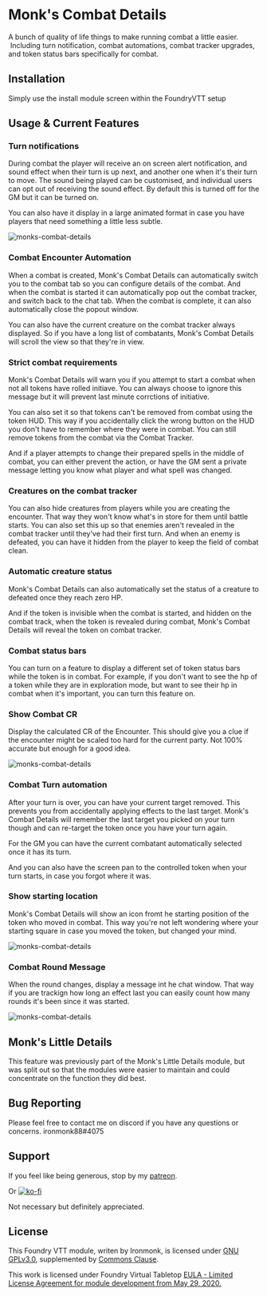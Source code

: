# Monk's Combat Details
A bunch of quality of life things to make running combat a little easier.  Including turn notification, combat automations, combat tracker upgrades, and token status bars specifically for combat.

## Installation
Simply use the install module screen within the FoundryVTT setup

## Usage & Current Features
### Turn notifications
During combat the player will receive an on screen alert notification, and sound effect when their turn is up next, and another one when it's their turn to move.  The sound being played can be customised, and individual users can opt out of receiving the sound effect.  By default this is turned off for the GM but it can be turned on.

You can also have it display in a large animated format in case you have players that need something a little less subtle.

![monks-combat-details](/screenshots/your-turn.png)

### Combat Encounter Automation
When a combat is created, Monk's Combat Details can automatically switch you to the combat tab so you can configure details of the combat.  And when the combat is started it can automatically pop out the combat tracker, and switch back to the chat tab.  When the combat is complete, it can also automatically close the popout window.

You can also have the current creature on the combat tracker always displayed.  So if you have a long list of combatants, Monk's Combat Details will scroll the view so that they're in view.

### Strict combat requirements
Monk's Combat Details will warn you if you attempt to start a combat when not all tokens have rolled initiave.  You can always choose to ignore this message but it will prevent last minute corrctions of initiative.

You can also set it so that tokens can't be removed from combat using the token HUD.  This way if you accidentally click the wrong button on the HUD you don't have to remember where they were in combat.  You can still remove tokens from the combat via the Combat Tracker.

And if a player attempts to change their prepared spells in the middle of combat, you can either prevent the action, or have the GM sent a private message letting you know what player and what spell was changed.

### Creatures on the combat tracker
You can also hide creatures from players while you are creating the encounter.  That way they won't know what's in store for them until battle starts.  You can also set this up so that enemies aren't revealed in the combat tracker until they've had their first turn.  And when an enemy is defeated, you can have it hidden from the player to keep the field of combat clean.

### Automatic creature status
Monk's Combat Details can also automatically set the status of a creature to defeated once they reach zero HP.

And if the token is invisible when the combat is started, and hidden on the combat track, when the token is revealed during combat, Monk's Combat Details will reveal the token on combat tracker.

### Combat status bars
You can turn on a feature to display a different set of token status bars while the token is in combat.  For example, if you don't want to see the hp of a token while they are in exploration mode, but want to see their hp in combat when it's important, you can turn this feature on.

### Show Combat CR
Display the calculated CR of the Encounter.  This should give you a clue if the encounter might be scaled too hard for the current party.  Not 100% accurate but enough for a good idea.

![monks-combat-details](/screenshots/ShowCombatCR.webp)

### Combat Turn automation
After your turn is over, you can have your current target removed.  This prevents you from accidentally applying effects to the last target.  Monk's Combat Details will remember the last target you picked on your turn though and can re-target the token once you have your turn again.

For the GM you can have the current combatant automatically selected once it has its turn.

And you can also have the screen pan to the controlled token when your turn starts, in case you forgot where it was.

### Show starting location
Monk's Combat Details will show an icon fromt he starting position of the token who moved in combat.  This way you're not left wondering where your starting square in case you moved the token, but changed your mind.

![monks-combat-details](/screenshots/PreviousPosition.gif)

### Combat Round Message
When the round changes, display a message int he chat window.  That way if you are trackign how long an effect last you can easily count how many rounds it's been since it was started.

![monks-combat-details](/screenshots/CombatRound.png)

## Monk's Little Details

This feature was previously part of the Monk's Little Details module, but was split out so that the modules were easier to maintain and could concentrate on the function they did best.

## Bug Reporting
Please feel free to contact me on discord if you have any questions or concerns. ironmonk88#4075

## Support

If you feel like being generous, stop by my <a href="https://www.patreon.com/ironmonk">patreon</a>.

Or [![ko-fi](https://ko-fi.com/img/githubbutton_sm.svg)](https://ko-fi.com/R6R7BH5MT)

Not necessary but definitely appreciated.

## License
This Foundry VTT module, writen by Ironmonk, is licensed under [GNU GPLv3.0](https://www.gnu.org/licenses/gpl-3.0.en.html), supplemented by [Commons Clause](https://commonsclause.com/).

This work is licensed under Foundry Virtual Tabletop <a href="https://foundryvtt.com/article/license/">EULA - Limited License Agreement for module development from May 29, 2020.</a>
